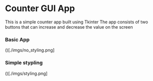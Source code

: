 # Counter GUI App

This is a simple counter app built using Tkinter
The app consists of two buttons that can increase and decrease the value on the screen

### Basic App

()[./imgs/no_styling.png]


### Simple stypling

()[./imgs/styling.png]



